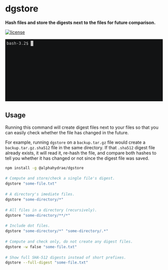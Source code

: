 # dgstore

**Hash files and store the digests next to the files for future comparison.**

[![license](https://img.shields.io/badge/license-MIT-blue.svg)](LICENSE.txt)

![demo](dgstore.gif)



## Usage

Running this command will create digest files next to your files so that you
can easily check whether the file has changed in the future.

For example, running `dgstore` on a `backup.tar.gz` file would create a
`backup.tar.gz.sha512` file in the same directory.  If that `.sha512` digest
file already exists, it will read it, re-hash the file, and compare both hashes
to tell you whether it has changed or not since the digest file was saved.

```bash
npm install -g @alphahydrae/dgstore

# Compute and store/check a single file's digest.
dgstore "some-file.txt"

# A directory's imediate files.
dgstore "some-directory/*"

# All files in a directory (recursively).
dgstore "some-directory/**/*"

# Include dot files.
dgstore "some-directory/*" "some-directory/.*"

# Compute and check only, do not create any digest files.
dgstore -w false "some-file.txt"

# Show full SHA-512 digests instead of short prefixes.
dgstore --full-digest "some-file.txt"
```

